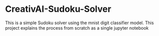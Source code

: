 # CreativAI-Sudoku-Solver
This is a simple Sudoku solver using the mnist digit classifier model.
This project explains the process from scratch as a single jupyter notebook

